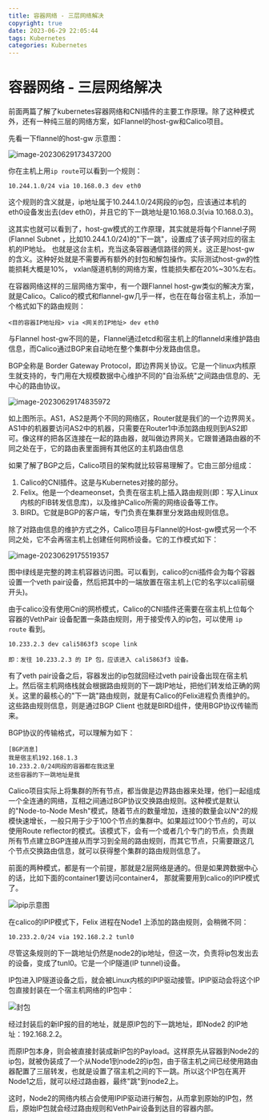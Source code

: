 ```yaml
---
title: 容器网络 - 三层网络解决
copyright: true
date: 2023-06-29 22:05:44
tags: Kubernetes
categories: Kubernetes
---
```


# 容器网络 - 三层网络解决


前面两篇了解了kubernetes容器网络和CNI插件的主要工作原理。除了这种模式外，还有一种纯三层的网络方案，如Flannel的host-gw和Calico项目。

先看一下flannel的host-gw 示意图：

![image-20230629173437200](/images/qiniu/image-20230629173437200.png)

你在主机上用`ip route`可以看到一个规则：

```
10.244.1.0/24 via 10.168.0.3 dev eth0
```

这个规则的含义就是，ip地址属于10.244.1.0/24网段的ip包，应该通过本机的eth0设备发出去(dev eth0)，并且它的下一跳地址是10.168.0.3(via 10.168.0.3)。
<!--more--> 
这其实也就可以看到了，host-gw模式的工作原理，其实就是将每个Flannel子网(Flannel Subnet ，比如10.244.1.0/24)的"下一跳"，设置成了该子网对应的宿主机的IP地址。 也就是这台主机，充当这条容器通信路径的网关。这正是host-gw的含义。这种好处就是不需要再有额外的封包和解包操作。实际测试host-gw的性能损耗大概是10%， vxlan隧道机制的网络方案，性能损失都在20%~30%左右。

在容器网络这样的三层网络方案中，有一个跟Flannel host-gw类似的解决方案，就是Calico。Calico的模式和flannel-gw几乎一样，也在在每台宿主机上，添加一个格式如下的路由规则：

```
<目的容器IP地址段> via <网关的IP地址> dev eth0
```

与Flannel host-gw不同的是，Flannel通过etcd和宿主机上的flanneId来维护路由信息，而Calico通过BGP来自动地在整个集群中分发路由信息。

BGP全称是 Border Gateway Protocol，即边界网关协议。它是一个linux内核原生就支持的，专门用在大规模数据中心维护不同的"自治系统"之间路由信息的、无中心的路由协议。

![image-20230629174835972](/images/qiniu/image-20230629174835972.png)

如上图所示。AS1，AS2是两个不同的网络区，Router就是我们的一个边界网关。AS1中的机器要访问AS2中的机器，只需要在Router1中添加路由规则到AS2即可。像这样的把各区连接在一起的路由器，就叫做边界网关。它跟普通路由器的不同之处在于，它的路由表里面拥有其他区的主机路由信息

如果了解了BGP之后，Calico项目的架构就比较容易理解了。它由三部分组成：

1. Calico的CNI插件。这是与Kubernetes对接的部分。
2. Felix。他是一个deameonset，负责在宿主机上插入路由规则(即：写入Linux内核的FIB转发信息库)，以及维护Calico所需的网络设备等工作。
3. BIRD。它就是BGP的客户端，专门负责在集群里分发路由规则信息。

除了对路由信息的维护方式之外，Calico项目与Flannel的Host-gw模式另一个不同之处，它不会再宿主机上创建任何网桥设备。它的工作模式如下：

![image-20230629175519357](/images/qiniu/image-20230629175519357.png)



图中绿线是完整的跨主机容器访问图。可以看到，calico的cni插件会为每个容器设置一个veth pair设备，然后把其中的一端放置在宿主机上(它的名字以cali前缀开头)。

由于calico没有使用Cni的网桥模式，Calico的CNI插件还需要在宿主机上位每个容器的VethPair 设备配置一条路由规则，用于接受传入的ip包，可以使用 `ip route` 看到。

```
10.233.2.3 dev cali5863f3 scope link

即：发往 10.233.2.3 的 IP 包，应该进入 cali5863f3 设备。
```

有了veth pair设备之后，容器发出的ip包就回经过veth pair设备出现在宿主机上。然后宿主机网络栈就会根据路由规则的下一跳IP地址，把他们转发给正确的网关。这里的最核心的"下一跳"路由规则，就是有Calico的Felix进程负责维护的。这些路由规则信息，则是通过BGP Client 也就是BIRD组件，使用BGP协议传输而来。

BGP协议的传输格式，可以理解为如下：

```
[BGP消息]
我是宿主机192.168.1.3
10.233.2.0/24网段的容器都在我这里
这些容器的下一跳地址是我
```

Calico项目实际上将集群的所有节点，都当做是边界路由器来处理，他们一起组成一个全连通的网络，互相之间通过BGP协议交换路由规则。这种模式是默认的"Node-to-Node Mesh"模式，随着节点的数量增加，连接的数量会以N^2的规模快速增长，一般只用于少于100个节点的集群中。如果超过100个节点的，可以使用Route reflector的模式。该模式下，会有一个或者几个专门的节点，负责跟所有节点建立BGP连接从而学习到全局的路由规则，而其它节点，只需要跟这几个节点交换路由信息，就可以获得整个集群的路由规则信息了。

前面的两种模式，都是有一个前提，那就是2层网络是通的。但是如果跨数据中心的话，比如下面的container1要访问container4， 那就需要用到calico的IPIP模式了。

![ipip示意图](/images/qiniu/1688047940772-pic_168.png)  

在calico的IPIP模式下，Felix 进程在Node1 上添加的路由规则，会稍微不同：

```
10.233.2.0/24 via 192.168.2.2 tunl0
```

尽管这条规则的下一跳地址仍然是node2的ip地址，但这一次，负责将ip包发出去的设备，变成了tunl0。它是一个IP隧道(IP tunnel)设备。

IP包进入IP隧道设备之后，就会被Linux内核的IPIP驱动接管。IPIP驱动会将这个IP包直接封装在一个宿主机网络的IP包中：

![封包](/images/qiniu/1688047990433-pic_169.png)  

经过封装后的新IP报的目的地址，就是原IP包的下一跳地址，即Node2 的IP地址：192.168.2.2。

而原IP包本身，则会被直接封装成新IP包的Payload。这样原先从容器到Node2的ip包，就被伪装成了一个从Node1到node2的ip包，由于宿主机之间已经使用路由器配置了三层转发，也就是设置了宿主机之间的下一跳。所以这个IP包在离开Node1之后，就可以经过路由器，最终"跳"到node2上。

这时，Node2的网络内核占会使用IPIP驱动进行解包，从而拿到原始的IP包，然后，原始IP包就会经过路由规则和VethPair设备到达目的容器内部。
